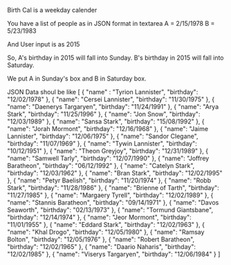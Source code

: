 Birth Cal is a weekday calender

You have a list of people as in JSON format in textarea
A = 2/15/1978
B = 5/23/1983

And User input is as 2015

So,
A's birthday in 2015 will fall into Sunday. 
B's birthday in 2015 will fall into Saturday.

We put A in Sunday's box and B in Saturday box.

JSON Data shoul be like
[
                {
                  "name" : "Tyrion Lannister",
                  "birthday": "12/02/1978"
                }, {
                  "name": "Cersei Lannister",
                  "birthday": "11/30/1975"
                }, {
                  "name": "Daenerys Targaryen",
                  "birthday": "11/24/1991"
                }, {
                  "name": "Arya Stark",
                  "birthday": "11/25/1996"
                }, {
                  "name": "Jon Snow",
                  "birthday": "12/03/1989"
                }, {
                  "name": "Sansa Stark",
                  "birthday": "15/08/1992"
                }, {
                  "name": "Jorah Mormont",
                  "birthday": "12/16/1968"
                }, {
                  "name": "Jaime Lannister",
                  "birthday": "12/06/1975"
                }, {
                 "name": "Sandor Clegane",
                  "birthday": "11/07/1969"
                }, {
                  "name": "Tywin Lannister",
                  "birthday": "10/12/1951"
                }, {
                  "name": "Theon Greyjoy",
                  "birthday": "12/31/1989"
                }, {
                  "name": "Samwell Tarly",
                  "birthday": "12/07/1990"
                }, {
                  "name": "Joffrey Baratheon",
                  "birthday": "06/12/1992"
                }, {
                  "name": "Catelyn Stark",
                  "birthday": "12/03/1962"
                }, {
                  "name": "Bran Stark",
                  "birthday": "12/02/1995"
                }, {
                  "name": "Petyr Baelish",
                 "birthday": "11/20/1974"
                }, {
                  "name": "Robb Stark",
                  "birthday": "11/28/1986"
                }, {
                  "name": "Brienne of Tarth",
                  "birthday": "11/27/1985"
                }, {
                  "name": "Margaery Tyrell",
                  "birthday": "12/02/1989"
                }, {
                  "name": "Stannis Baratheon",
                  "birthday": "09/14/1971"
                }, {
                  "name": "Davos Seaworth",
                  "birthday": "02/13/1973"
                }, {
                  "name": "Tormund Giantsbane",
                  "birthday": "12/14/1974"
                }, {
                  "name": "Jeor Mormont",
                  "birthday": "11/01/1955"
                }, {
                  "name": "Eddard Stark",
                  "birthday": "12/02/1963"
                }, {
                  "name": "Khal Drogo",
                  "birthday": "12/05/1980"
                }, {
                  "name": "Ramsay Bolton",
                  "birthday": "12/05/1976"
                }, {
                  "name": "Robert Baratheon",
                  "birthday": "12/02/1965"
                }, {
                  "name": "Daario Naharis",
                  "birthday": "12/02/1985"
                }, {
                  "name": "Viserys Targaryen",
                  "birthday": "12/06/1984"
                }
            ]

